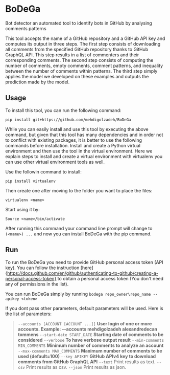 # BoDeGa
Bot detector an automated tool to identify bots in GitHub by analysing comments patterns

This tool accepts the name of a GitHub repository and a GitHub API key and computes its output in three steps.
The first step consists of downloading all comments from the specified GitHub repository thanks to GitHub GraphQL API. This step results in a list of commenters and their corresponding comments.
The second step consists of computing the number of comments, empty comments, comment patterns, and inequality between the number of comments within patterns.
The third step simply applies the model we developed on these examples and outputs the prediction made by the model.


## Usage
To install this tool, you can run the following command:
```
pip install git+https://github.com/mehdigolzadeh/BoDeGa
```
While you can easily install and use this tool by executing the above command, but given that this tool has many dependencies and in order not to conflict with existing packages, it is better to use the following commands before installation. Install and create a Python virtual environment and then use the tool in the virtual environment. 
Here we explain steps to install and create a virtual environment with virtualenv you can use other virtual environment tools as well.

Use the followin command to install:
```
pip install virtualenv
```
Then create one after moving to the folder you want to place the files:
```
virtualenv <name>
```
Start using it by:
```
Source <name>/bin/activate
```
After running this command your command line prompt will change to `(<name>) ...` and now you can install BoDeGa with the pip command.

## Run 
To run the BoDeGa you need to provide GitHub personal access token (API key). You can follow the instruction [here]{https://docs.github.com/en/github/authenticating-to-github/creating-a-personal-access-token} to obtain a personal access token (You don't need any of permissions in the list).

You can run BoDeGa simply by running `bodega repo_owner\repo_name --apikey <token>`

If you dont pass other parameters, default parameters will be used. Here is the list of parameters:

> `--accounts [ACCOUNT [ACCOUNT ...]]` 	**User login of one or more accounts. Example: --accounts mehdigolzadeh alexandredecan tommens**
> `--start-date START_DATE` 		**Starting date of comments to be considered**
> `--verbose` 				**To have verbose output result**
> `--min-comments MIN_COMMENTS` 		**Minimum number of comments to analyze an account**
> `--max-comments MAX_COMMENTS` 		**Maximum number of comments to be used (default=100)**
> `--key APIKEY` 				**GitHub APIv4 key to download comments from GitHub GraphQL API**
`--text`                	Print results as text.
`--csv`                		Print results as csv.
`--json`                	Print results as json.

